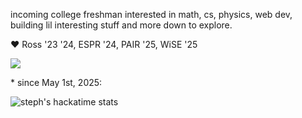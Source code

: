 incoming college freshman interested in math, cs, physics, web dev, building lil interesting stuff and more down to explore. 

:heart: Ross '23 '24, ESPR '24, PAIR '25, WiSE '25

<a href="https://skillicons.dev">
  <img src="https://skillicons.dev/icons?i=apple,windows,cpp,discordjs,mongodb,nextjs,nodejs,npm,html,js,css,react,tailwind,vercel,obsidian,sqlite,autocad,sketchup,blender,figma,vscode,latex,md,notion,git,github,gitlab," />
</a>



\* since May 1st, 2025:

![steph's hackatime stats](https://github-readme-stats.hackclub.dev/api/wakatime?username=1428&api_domain=hackatime.hackclub.com&&custom_title=Hackatime+Stats&layout=compact&cache_seconds=0&langs_count=8&theme=transparent)
